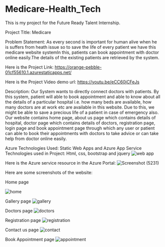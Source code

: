 # Medicare-Health_Tech

This is my project for the Future Ready Talent Internship.

Project Title: Medicare 

Problem Statement: As every second is important for human alive when he is suffers from heath issue so to save the life of every patient we have this medicare website systemIn this, patients can book appointment with doctor online easily.The details of the existing patients are retrieved by the system.

Here is the Project Link:
https://orange-pebble-01cf55610.1.azurestaticapps.net/

Here is the Project Video demo url:
https://youtu.be/eCC60jCFeJs

Description:
Our System wants to directly connect doctors with patients. By this system, patient will able to book appointment and able to know about all the details of a particular hospital i.e. how many beds are available, how many doctors are at work etc are available in this website. Due to this, we might be able to save a precious life of a patient in case of emergency also. Our website contains home page, about us page which contains details of hospital, doctor page which contains details of doctors, registration page, login page and book appointment page through which any user or patient can able to book their appointments with doctors to take advice or can take help from doctor online easily.

Azure Technologies Used: Static Web Apps and Azure App Service
Technologies used in Project: Html, css, bootstrap and jquery
![web app](https://user-images.githubusercontent.com/75536160/170864286-5c4cce1f-9436-4552-bc5b-cd70481c7639.PNG)

Here is the Azure service resource in the Azure Portal:
![Screenshot (5231)](https://user-images.githubusercontent.com/75536160/170851592-457622cf-41b0-42c9-8fc6-311088a58c7b.png)

Here are some screenshots of the website:

Home page

![home](https://user-images.githubusercontent.com/75536160/170851662-5085ce07-4d15-4703-8e31-9fe349e26ada.PNG)

Gallery page
![gallery](https://user-images.githubusercontent.com/75536160/170851690-a56f007e-868d-41d7-87b7-3642039e10a0.png)

Doctors page
![doctors](https://user-images.githubusercontent.com/75536160/170851713-6e2ba899-386a-4b26-8085-8d24e50d1868.png)

Registration page
![registration](https://user-images.githubusercontent.com/75536160/170851722-b0bbde0f-5e51-4af0-8cc6-e220f61fdbb5.png)

Contact us page
![contact](https://user-images.githubusercontent.com/75536160/170851729-10f63726-b1a2-4540-b6b6-45f7edd9928b.png)

Book Appointment page
![appointment](https://user-images.githubusercontent.com/75536160/170851744-1bbcc68e-fc3c-47a1-adb0-b387f86e7813.png)
